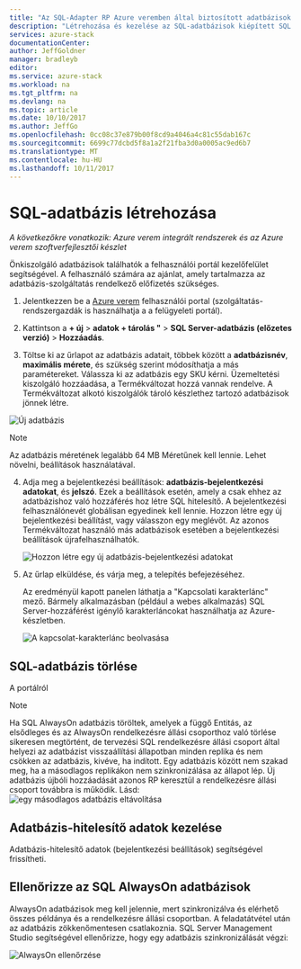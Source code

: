 ```yaml
---
title: "Az SQL-Adapter RP Azure veremben által biztosított adatbázisok használatával |} Microsoft Docs"
description: "Létrehozása és kezelése az SQL-adatbázisok kiépített SQL Adapter erőforrás-szolgáltató használatával"
services: azure-stack
documentationCenter: 
author: JeffGoldner
manager: bradleyb
editor: 
ms.service: azure-stack
ms.workload: na
ms.tgt_pltfrm: na
ms.devlang: na
ms.topic: article
ms.date: 10/10/2017
ms.author: JeffGo
ms.openlocfilehash: 0cc08c37e879b00f8cd9a4046a4c81c55dab167c
ms.sourcegitcommit: 6699c77dcbd5f8a1a2f21fba3d0a0005ac9ed6b7
ms.translationtype: MT
ms.contentlocale: hu-HU
ms.lasthandoff: 10/11/2017
---
```

# <a name="create-sql-databases"></a>SQL-adatbázis létrehozása

*A következőkre vonatkozik: Azure verem integrált rendszerek és az Azure verem szoftverfejlesztői készlet*

Önkiszolgáló adatbázisok találhatók a felhasználói portál kezelőfelület segítségével. A felhasználó számára az ajánlat, amely tartalmazza az adatbázis-szolgáltatás rendelkező előfizetés szükséges.

1. Jelentkezzen be a [Azure verem](azure-stack-poc.md) felhasználói portal (szolgáltatás-rendszergazdák is használhatja a a felügyeleti portál).

2. Kattintson a **+ új** &gt; **adatok + tárolás "** &gt; **SQL Server-adatbázis (előzetes verzió)** &gt; **Hozzáadás**.

3. Töltse ki az űrlapot az adatbázis adatait, többek között a **adatbázisnév**, **maximális mérete**, és szükség szerint módosíthatja a más paramétereket. Válassza ki az adatbázis egy SKU kérni. Üzemeltetési kiszolgáló hozzáadása, a Termékváltozat hozzá vannak rendelve. A Termékváltozat alkotó kiszolgálók tároló készlethez tartozó adatbázisok jönnek létre.

  ![Új adatbázis](./media/azure-stack-sql-rp-deploy/newsqldb.png)

  >[!NOTE]
  > Az adatbázis méretének legalább 64 MB Méretűnek kell lennie. Lehet növelni, beállítások használatával.

4. Adja meg a bejelentkezési beállítások: **adatbázis-bejelentkezési adatokat**, és **jelszó**. Ezek a beállítások esetén, amely a csak ehhez az adatbázishoz való hozzáférés hoz létre SQL hitelesítő. A bejelentkezési felhasználónevét globálisan egyedinek kell lennie. Hozzon létre egy új bejelentkezési beállítást, vagy válasszon egy meglévőt. Az azonos Termékváltozat használó más adatbázisok esetében a bejelentkezési beállítások újrafelhasználhatók.

    ![Hozzon létre egy új adatbázis-bejelentkezési adatokat](./media/azure-stack-sql-rp-deploy/create-new-login.png)


5. Az űrlap elküldése, és várja meg, a telepítés befejezéséhez.

    Az eredményül kapott panelen láthatja a "Kapcsolati karakterlánc" mező. Bármely alkalmazásban (például a webes alkalmazás) SQL Server-hozzáférést igénylő karakterláncokat használhatja az Azure-készletben.

    ![A kapcsolat-karakterlánc beolvasása](./media/azure-stack-sql-rp-deploy/sql-db-settings.png)

## <a name="delete-sql-databases"></a>SQL-adatbázis törlése
A portálról

>[!NOTE]
>
>Ha SQL AlwaysOn adatbázis töröltek, amelyek a függő Entitás, az elsődleges és az AlwaysOn rendelkezésre állási csoporthoz való törlése sikeresen megtörtént, de tervezési SQL rendelkezésre állási csoport által helyezi az adatbázist visszaállítási állapotban minden replika és nem csökken az adatbázis, kivéve, ha indított. Egy adatbázis között nem szakad meg, ha a másodlagos replikákon nem szinkronizálása az állapot lép. Új adatbázis újbóli hozzáadását azonos RP keresztül a rendelkezésre állási csoport továbbra is működik. Lásd: ![egy másodlagos adatbázis eltávolítása](https://docs.microsoft.com/sql/database-engine/availability-groups/windows/remove-a-secondary-database-from-an-availability-group-sql-server)

## <a name="manage-database-credentials"></a>Adatbázis-hitelesítő adatok kezelése
Adatbázis-hitelesítő adatok (bejelentkezési beállítások) segítségével frissítheti.

## <a name="verify-sql-alwayson-databases"></a>Ellenőrizze az SQL AlwaysOn adatbázisok
AlwaysOn adatbázisok meg kell jelennie, mert szinkronizálva és elérhető összes példánya és a rendelkezésre állási csoportban. A feladatátvétel után az adatbázis zökkenőmentesen csatlakoznia. SQL Server Management Studio segítségével ellenőrizze, hogy egy adatbázis szinkronizálását végzi:

![AlwaysOn ellenőrzése](./media/azure-stack-sql-rp-deploy/verifyalwayson.png)
